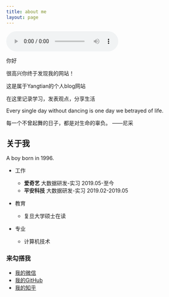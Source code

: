 ```yaml
---
title: about me
layout: page
---
```






<audio id="audio" controls="controls" autoplay="autoplay" preload="auto" loop="loop">
      <source id="mp3" src="https://Yangtianblog.github.io/24268288c44aa0171260bb17f30bfbaa.mp3"><h5>我很好听</h5>
</audio>
 
 
 你好

 很高兴你终于发现我的网站！

 这是属于Yangtian的个人blog网站
 
 在这里记录学习，发表观点，分享生活
 
 Every single day without dancing is one day we betrayed of life.
  
 每一个不曾起舞的日子，都是对生命的辜负。                   ——尼采
 

 <h2>关于我</h2>
         
  A  boy born in 1996.          

-  工作          
   - **爱奇艺**	 大数据研发-实习	2019.05-至今          
   - **平安科技**	大数据研发-实习	2019.02-2019.05           
   
-  教育               
   - 复旦大学硕士在读          
   
-  专业                
   - 计算机技术           



  <h3>来勾搭我</h3>
<div id="alert" style="width:300px;height:300px;margin:0 auto;position: absolute;display: none;background:url(https://github.com/Yangtiancoder/Yangtiancoder.github.io/blob/master/assets/images/wexin.jpg?raw=true) no-repeat;background-size:100%;border:2px solid black;top:60%;left:30%;"></div>

* <i class="fa fa-weixin " aria-hidden="true"></i><a id="weixin" href="#" target="_parent" shape="rect" title="Yangtian的微信"> 我的微信</a>
* <i class="fa fa-github " aria-hidden="true"></i><a href="https://github.com/Yangtianblog" target="_blank" title="Yangtian的github">  我的GitHub</a>
* <i class="fa fa-search " aria-hidden="true"></i><a href="https://www.zhihu.com/people/Yangtiancoder/activities" target="_blank" title="我的知乎">  我的知乎</a>

<script src="https://code.jquery.com/jquery-3.3.1.min.js"></script>
<script>
	$("#weixin").on("click",function(){
		$("#alert").fadeToggle();
		return false;
	})
	$("body").on("click",function(){
		$("#alert").fadeOut();
	})
</script>
